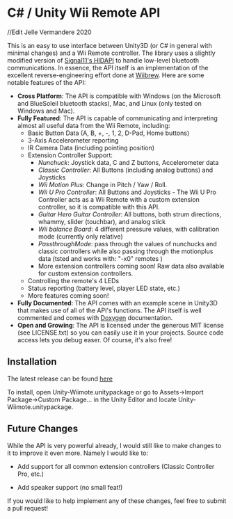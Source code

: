 C# / Unity Wii Remote API
=========================
//Edit Jelle Vermandere 2020

This is an easy to use interface between Unity3D (or C# in general with minimal changes) and a Wii Remote controller.
The library uses a slightly modified version of [Signal11's HIDAPI](https://github.com/signal11/hidapi) to handle
low-level bluetooth communications.  In essence, the API itself is an implementation of the excellent
reverse-engineering effort done at [Wiibrew](http://wiibrew.org/wiki/Wiimote).  Here are some notable features of the
API:

- **Cross Platform**: The API is compatible with Windows (on the Microsoft and BlueSoleil bluetooth stacks), Mac, and
  Linux (only tested on Windows and Mac).
- **Fully Featured**: The API is capable of communicating and interpreting almost all useful data from the Wii Remote,
  including:
    - Basic Button Data (A, B, +, -, 1, 2, D-Pad, Home buttons)
    - 3-Axis Accelerometer reporting
    - IR Camera Data (including pointing position)
    - Extension Controller Support:
        - *Nunchuck*: Joystick data, C and Z buttons, Accelerometer data
        - *Classic Controller*: All Buttons (including analog buttons) and Joysticks
        - *Wii Motion Plus*: Change in Pitch / Yaw / Roll.
        - *Wii U Pro Controller*: All Buttons and Joysticks - The Wii U Pro Controller acts as a Wii Remote with a custom extension controller, so it is compatible with this API.
        - *Guitar Hero Guitar Controller*: All buttons, both strum directions, whammy, slider (touchbar), and analog stick
        - *Wii balance Board*: 4 different pressure values, with calibration mode (currently only relative)
        - *PassthroughMode*: pass through the values of nunchucks and classic controllers while also passing through the motionplus data (tsted and works with: "-x0" remotes )
        - More extension controllers coming soon!  Raw data also available for custom extension controllers.
    - Controlling the remote's 4 LEDs
    - Status reporting (battery level, player LED state, etc.)
    - More features coming soon!
- **Fully Documented**: The API comes with an example scene in Unity3D that makes use of all of the API's functions.  The
  API itself is well commented and comes with [Doxygen](http://www.stack.nl/~dimitri/doxygen/) documentation.
- **Open and Growing**: The API is licensed under the generous MIT license (see LICENSE.txt) so you can easily use it
  in your projects.  Source code access lets you debug easer.  Of course, it's also free!

Installation
------------

The latest release can be found [here](http://www.github.com/Flafla2/Unity-Wiimote/releases)

To install, open Unity-Wiimote.unitypackage or go to Assets->Import Package->Custom Package... in the Unity Editor and locate Unity-Wiimote.unitypackage.

Future Changes
--------------

While the API is very powerful already, I would still like to make changes to it to improve it even more.  Namely I would
like to:

- Add support for all common extension controllers (Classic Controller Pro, etc.)
    
- Add speaker support (no small feat!)

If you would like to help implement any of these changes, feel free to submit a pull request!

